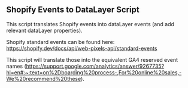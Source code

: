 ## Shopify Events to DataLayer Script

This script translates Shopify events into dataLayer events (and add relevant dataLayer properties).

Shopify standard events can be found here: https://shopify.dev/docs/api/web-pixels-api/standard-events

This script will translate those into the equivalent GA4 reserved event names (https://support.google.com/analytics/answer/9267735?hl=en#:~:text=on%2Dboarding%20process-,For%20online%20sales,-We%20recommend%20these).
